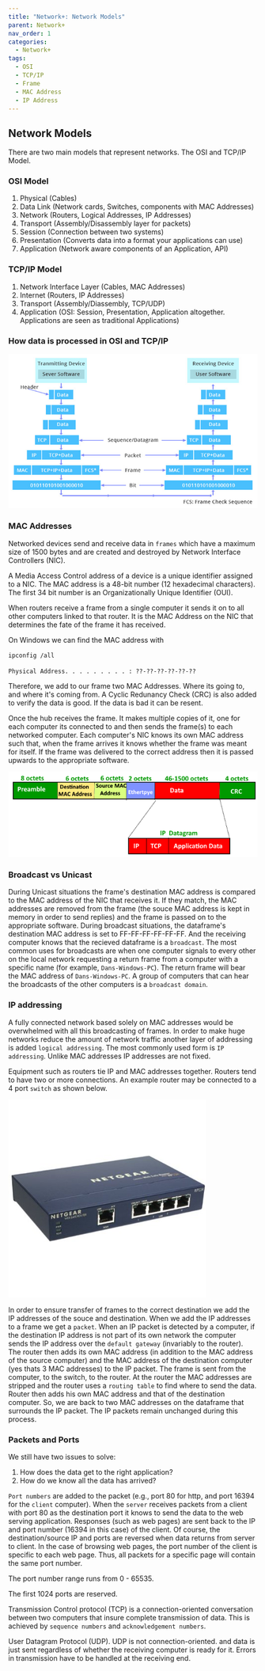 ```yaml
---
title: "Network+: Network Models"
parent: Network+
nav_order: 1
categories:
  - Network+
tags:
  - OSI
  - TCP/IP
  - Frame
  - MAC Address
  - IP Address
---
```


## Network Models
There are two main models that represent networks. The OSI and TCP/IP Model.

### OSI Model
1. Physical (Cables)
2. Data Link (Network cards, Switches, components with MAC Addresses)
3. Network (Routers, Logical Addresses, IP Addresses)
4. Transport (Assembly/Disassembly layer for packets)
5. Session (Connection between two systems)
6. Presentation (Converts data into a format your applications can use)
7. Application (Network aware components of an Application, API)

### TCP/IP Model
1. Network Interface Layer (Cables, MAC Addresses)
2. Internet (Routers, IP Addresses)
3. Transport (Assembly/Diassembly, TCP/UDP)
4. Application (OSI: Session, Presentation, Application altogether. Applications are seen as traditional Applications)

### How data is processed in OSI and TCP/IP

![image](/assets/images/how-data-is-processed-in-OSI-and-TCPIP-models1.jpg "How data is modified as it passes over the network")

### MAC Addresses
Networked devices send and receive data in `frames` which have a maximum size of 1500 bytes and are created and destroyed by Network Interface Controllers (NIC).

A Media Access Control address of a device is a unique identifier assigned to a NIC. The MAC address is a 48-bit number (12 hexadecimal characters). The first 34 bit number is an Organizationally Unique Identifier (OUI).

When routers receive a frame from a single computer it sends it on to all other computers linked to that router. It is the MAC Address on the NIC that determines the fate of the frame it has received. 

On Windows we can find the MAC address with
```shell
ipconfig /all

Physical Address. . . . . . . . . : ??-??-??-??-??-??
```

Therefore, we add to our frame two MAC Addresses. Where its going to, and where it's coming from. A Cyclic Redunancy Check (CRC) is also added to verify the data is good. If the data is bad it can be resent. 

Once the hub receives the frame. It makes multiple copies of it, one for each computer its connected to and then sends the frame(s) to each networked computer. Each computer's NIC knows its own MAC address such that, when the frame arrives it knows whether the frame was meant for itself. If the frame was delivered to the correct address then it is passed upwards to the appropriate software.

![image](/assets/images/frame.jpg "A frame")

### Broadcast vs Unicast
During Unicast situations the frame's destination MAC address is compared to the MAC address of the NIC that receives it. If they match, the MAC addresses are removed from the frame (the souce MAC address is kept in memory in order to send replies) and the frame is passed on to the appropriate software.
During broadcast situations, the dataframe's destination MAC address is set to FF-FF-FF-FF-FF-FF. And the receiving computer knows that the recieved dataframe is a `broadcast`. The most common uses for broadcasts are when one computer signals to every other on the local network requesting a return frame from a computer with a specific name (for example, `Dans-Windows-PC`). The return frame will bear the MAC address of `Dans-Windows-PC`.
A group of computers that can hear the broadcasts of the other computers is a `broadcast domain`.

### IP addressing
A fully connected network based solely on MAC addresses would be overwhelmed with all this broadcasting of frames. In order to make huge networks reduce the amount of network traffic another layer of addressing is added `logical addressing`. The most commonly used form is `IP addressing`. Unlike MAC addresses IP addresses are not fixed. 

Equipment such as routers tie IP and MAC addresses together. Routers tend to have two or more connections. An example router may be connected to a 4 port `switch` as shown below.

![image](/assets/images/RP114.jpg "A router hardwired to a 4-port switch")

In order to ensure transfer of frames to the correct destination we add the IP addresses of the souce and destination. When we add the IP addresses to a frame we get a `packet`. When an IP packet is detected by a computer, if the destination IP address is not part of its own network the computer sends the IP address over the `default gateway` (invariably to the router). The router then adds its own MAC address (in addition to the MAC address of the source computer) and the MAC address of the destination computer (yes thats 3 MAC addresses) to the IP packet. The frame is sent from the computer, to the switch, to the router. At the router the MAC addresses are stripped and the router uses a `routing table` to find where to send the data. Router then adds his own MAC address and that of the destination computer. So, we are back to two MAC addresses on the dataframe that surrounds the IP packet. The IP packets remain unchanged during this process.

### Packets and Ports
We still have two issues to solve:
1. How does the data get to the right application?
2. How do we know all the data has arrived?

`Port numbers` are added to the packet (e.g., port 80 for http, and port 16394 for the `client` computer). When the `server` receives packets from a client with port 80 as the destination port it knows to send the data to the web serving application. Responses (such as web pages) are sent back to the IP and port number (16394 in this case) of the client. Of course, the destination/source IP and ports are reversed when data returns from server to client. In the case of browsing web pages, the port number of the client is specific to each web page. Thus, all packets for a specific page will contain the same port number.

The port number range runs from 0 - 65535.

The first 1024 ports are reserved.

Transmission Control protocol (TCP) is a connection-oriented conversation between two computers that insure complete transmission of data. This is achieved by `sequence numbers` and `acknowledgement numbers`.

User Datagram Protocol (UDP). UDP is not connection-oriented. and data is just sent regardless of whether the receiving computer is ready for it. Errors in transmission have to be handled at the receiving end. 